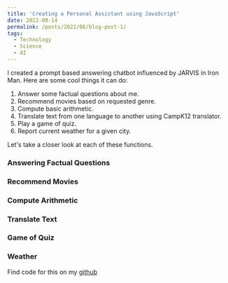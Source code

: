 ```yaml
---
title: 'Creating a Personal Assistant using JavaScript'
date: 2022-08-14
permalink: /posts/2022/08/blog-post-1/
tags:
  - Technology
  - Science
  - AI
---
```


I created a prompt based answering chatbot influenced by JARVIS in Iron Man. Here are some cool things it can do:

1. Answer some factual questions about me.
2. Recommend movies based on requested genre.
3. Compute basic arithmetic.
4. Translate text from one language to another using CampK12 translator.
5. Play a game of quiz.
6. Report current weather for a given city.


Let's take a closer look at each of these functions.

### Answering Factual Questions

### Recommend Movies

### Compute Arithmetic

### Translate Text

### Game of Quiz

### Weather

Find code for this on my [github](https://github.com/rjonnavittula/javascript-jarvis)
